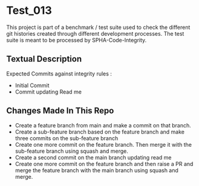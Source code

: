 # Test_013
This project is part of a benchmark / test suite used to check the different git histories created through different development processes. The test suite is meant to be processed by SPHA-Code-Integrity.

## Textual Description
Expected Commits against integrity rules :
* Initial Commit
* Commit updating Read me

## Changes Made In This Repo

* Create a feature branch from main and make a commit on that branch.
* Create a sub-feature branch based on the feature branch and make three commits on the sub-feature branch
* Create one more commit on the feature branch. Then merge it with the sub-feature branch using squash and merge.
* Create a second commit on the main branch updating read me
* Create one more commit on the feature branch and then raise a PR and merge the feature branch with the main branch using squash and merge.
